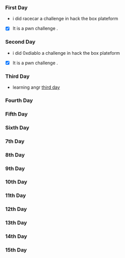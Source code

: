 ### First Day
- i did racecar a challenge in hack the box plateform
* [x] It is a pwn challenge .

### Second Day
- i did 0xdiablo a challenge in hack the box plateform
* [x] It is a pwn challenge .

### Third Day
- learning angr <a href="./Third day.md">third day</a>

### Fourth Day

### Fifth Day

### Sixth Day

### 7th Day

### 8th Day

### 9th Day

### 10th Day

### 11th Day

### 12th Day

### 13th Day

### 14th Day

### 15th Day
